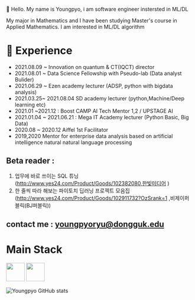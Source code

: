 👋 Hello. My name is Youngpyo, i am software engineer instersted in ML/DL

My major in Mathematics and I have been studying Master's course in Applied Mathematics.
I am interested in ML/DL algorithm



# :pig_nose: Experience
- 2021.08.09 ~ Innovation on quantum & CT(IQCT) director
- 2021.08.01 ~ Data Science Fellowship with Pseudo-lab (Data analyst Bulider)
- 2021.06.29 ~ Ezen academy lecturer (ADSP, python with bigdata analysis)
- 2021.03.25~ 2021.08.04 SD academy lecturer (python,Machine/Deep learning etc)
- 2021.01 ~2021.12 : Boost CAMP AI Tech Mentor 1,2 / UPSTAGE AI
- 2021.01.04 ~ 2021.06.21 : Mega IT Academy lecturer (Python Basic, Big Data)
- 2020.08 ~ 2020.12 Aiffel 1st Facilitator
- 2019,2020 Mentor for enterprise data analysis based on artificial intelligence natural natural language processing

## Beta reader : 
1. 업무에 바로 쓰이는 SQL 튜닝(http://www.yes24.com/Product/Goods/102382080,한빛미디어 )
2. 한 줄씩 따라 해보는 파이토치 딥러닝 프로젝트 모음집(http://www.yes24.com/Product/Goods/102911732?OzSrank=1 ,비제이퍼블릭(BJ퍼블릭))


## contact me : youngpyoryu@dongguk.edu 

# Main Stack

<image src = "https://user-images.githubusercontent.com/29730449/107788544-e08eb100-6d93-11eb-8976-7c452760642b.png" height = "50"> <image src = "https://user-images.githubusercontent.com/29730449/107788572-e8e6ec00-6d93-11eb-80b6-1d4f109fa82d.png" height = "50">



<!--
**Youngpyoryu/Youngpyoryu** is a ✨ _special_ ✨ repository because its `README.md` (this file) appears on your GitHub profile.



Here are some ideas to get you started:

- 🔭 I’m currently working on ...
- 🌱 I’m currently learning ...
- 👯 I’m looking to collaborate on ...
- 🤔 I’m looking for help with ...
- 💬 Ask me about ...
- 📫 How to reach me: ...
- 😄 Pronouns: ...
- ⚡ Fun fact: ...
-->


![Youngpyo GitHub stats](https://github-readme-stats.vercel.app/api?username=Youngpyoryu&show_icons=true&theme=radical)
